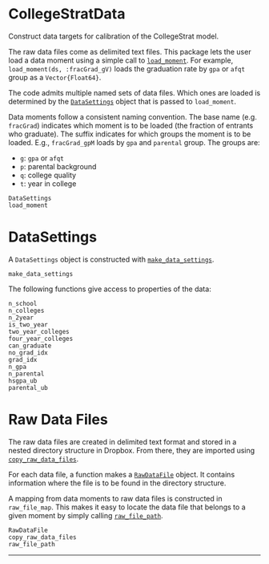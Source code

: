 # CollegeStratData

Construct data targets for calibration of the CollegeStrat model.

The raw data files come as delimited text files. This package lets the user load a data moment using a simple call to [`load_moment`](@ref). For example, `load_moment(ds, :fracGrad_gV)` loads the graduation rate by `gpa` or `afqt` group as a `Vector{Float64}`.

The code admits multiple named sets of data files. Which ones are loaded is determined by the [`DataSettings`](@ref) object that is passed to `load_moment`.

Data moments follow a consistent naming convention. The base name (e.g. `fracGrad`) indicates which moment is to be loaded (the fraction of entrants who graduate). The suffix indicates for which groups the moment is to be loaded. E.g., `fracGrad_gpM` loads by `gpa` and `parental` group. The groups are:

* `g`: `gpa` or `afqt`
* `p`: parental background
* `q`: college quality
* `t`: year in college


```@docs
DataSettings
load_moment
```

# DataSettings

A `DataSettings` object is constructed with [`make_data_settings`](@ref).

```@docs
make_data_settings
```

The following functions give access to properties of the data:

```@docs
n_school
n_colleges
n_2year
is_two_year
two_year_colleges
four_year_colleges
can_graduate
no_grad_idx
grad_idx
n_gpa
n_parental
hsgpa_ub
parental_ub

```

# Raw Data Files

The raw data files are created in delimited text format and stored in a nested directory structure in Dropbox. From there, they are imported using [`copy_raw_data_files`](@ref).

For each data file, a function makes a [`RawDataFile`](@ref) object. It contains information where the file is to be found in the directory structure. 

A mapping from data moments to raw data files is constructed in `raw_file_map`. This makes it easy to locate the data file that belongs to a given moment by simply calling [`raw_file_path`](@ref).

```@docs
RawDataFile
copy_raw_data_files
raw_file_path
```

------------------
